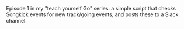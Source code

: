 Episode 1 in my "teach yourself Go" series: a simple script that checks Songkick events for new track/going events,
and posts these to a Slack channel.

